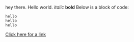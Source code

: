 hey there.
Hello world.
*italic*
**bold**
Below is a block of code:
```
hello
hello 
hello
```
[Click here for a link](http://www.google.com)
